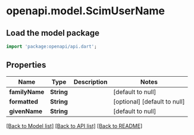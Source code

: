 # openapi.model.ScimUserName

## Load the model package
```dart
import 'package:openapi/api.dart';
```

## Properties
Name | Type | Description | Notes
------------ | ------------- | ------------- | -------------
**familyName** | **String** |  | [default to null]
**formatted** | **String** |  | [optional] [default to null]
**givenName** | **String** |  | [default to null]

[[Back to Model list]](../README.md#documentation-for-models) [[Back to API list]](../README.md#documentation-for-api-endpoints) [[Back to README]](../README.md)



